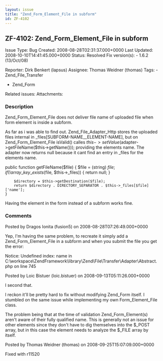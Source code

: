 ```yaml
---
layout: issue
title: "Zend_Form_Element_File in subform"
id: ZF-4102
---
```


ZF-4102: Zend\_Form\_Element\_File in subform
---------------------------------------------

 Issue Type: Bug Created: 2008-08-28T02:31:37.000+0000 Last Updated: 2008-10-10T14:41:45.000+0000 Status: Resolved Fix version(s): - 1.6.2 (13/Oct/08)
 
 Reporter:  Dirk Benkert (lapsus)  Assignee:  Thomas Weidner (thomas)  Tags: - Zend\_File\_Transfer
- Zend\_Form
 
 Related issues: 
 Attachments: 
### Description

Zend\_Form\_Element\_File does not deliver file name of uploaded file when form element is inside a subform.

As far as i was able to find out. Zend\_File\_Adapter\_Http stores the uploaded files internal in \_files[SUBFORM-NAME\_\_ELEMENT-NAME], but on Zend\_Form\_Element\_File isValid() calles $this->setValue($adapter->getFileName($this->getName())); providing the elements name. The adapter now returns null because it cant find an entry in \_files for the elements name.

public function getFileName($file) { $file = (string) $file; if (!array\_key\_exists($file, $this->\_files)) { return null; }

 
        $directory = $this->getDestination($file);
        return $directory . DIRECTORY_SEPARATOR . $this->_files[$file]['name'];
    }


Having the element in the form instead of a subform works fine.

 

 

### Comments

Posted by Dragos Ionita (fusion5) on 2008-08-28T07:26:49.000+0000

Yep, I'm having the same problem, to recreate it simply add a Zend\_Form\_Element\_File in a subform and when you submit the file you get the error:

Notice: Undefined index: name in C:\\workspace\\ZendFramework\\library\\Zend\\File\\Transfer\\Adapter\\Abstract.php on line 745

 

 

Posted by Loic Bistuer (loic.bistuer) on 2008-09-13T05:11:26.000+0000

I second that.

I reckon it'll be pretty hard to fix without modifying Zend\_Form itself. I stumbled on the same issue while implementing my own Form\_Element\_File class.

The problem being that at the time of validation Zend\_Form\_Element(s) aren't aware of their fully qualified name. This is generally not an issue for other elements since they don't have to dig themselves into the $\_POST array, but in this case the element needs to analyze the $\_FILE array by itself.

 

 

Posted by Thomas Weidner (thomas) on 2008-09-25T15:07:09.000+0000

Fixed with r11520

 

 
